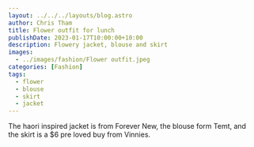 ```yaml
---
layout: ../../../layouts/blog.astro
author: Chris Tham
title: Flower outfit for lunch
publishDate: 2023-01-17T10:00:00+10:00
description: Flowery jacket, blouse and skirt
images:
  - ../images/fashion/Flower outfit.jpeg
categories: [Fashion]
tags:
  - flower
  - blouse
  - skirt
  - jacket
---
```


The haori inspired jacket is from Forever New, the blouse form Temt, and the skirt is a $6 pre loved buy from Vinnies.

